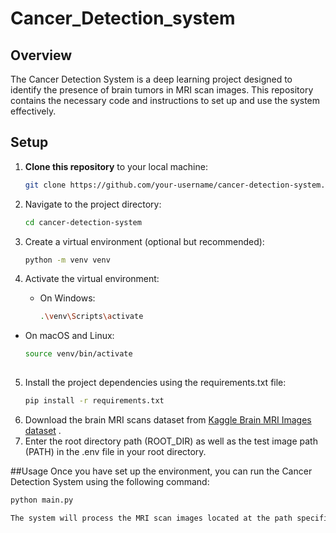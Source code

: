 # Cancer_Detection_system
## Overview

The Cancer Detection System is a deep learning project designed to identify the presence of brain tumors in MRI scan images. This repository contains the necessary code and instructions to set up and use the system effectively.

## Setup

1. **Clone this repository** to your local machine:

   ```bash
   git clone https://github.com/your-username/cancer-detection-system.git

2. Navigate to the project directory:

   ```bash
   cd cancer-detection-system
3. Create a virtual environment (optional but recommended):
   ```bash
   python -m venv venv
4. Activate the virtual environment:
   - On Windows:
     ```bash
     .\venv\Scripts\activate
  - On macOS and Linux:
    ```bash
    source venv/bin/activate
  
5. Install the project dependencies using the requirements.txt file:
   ```bash
   pip install -r requirements.txt
6. Download the brain MRI scans dataset from [Kaggle Brain MRI Images dataset](https://www.kaggle.com/datasets/navoneel/brain-mri-images-for-brain-tumor-detection) .
7. Enter the root directory path (ROOT_DIR) as well as the test image path (PATH) in the .env file in your root directory.

##Usage
Once you have set up the environment, you can run the Cancer Detection System using the following command:
  ```bash
  python main.py

The system will process the MRI scan images located at the path specified in the .env file and provide results on whether tumors are detected.
